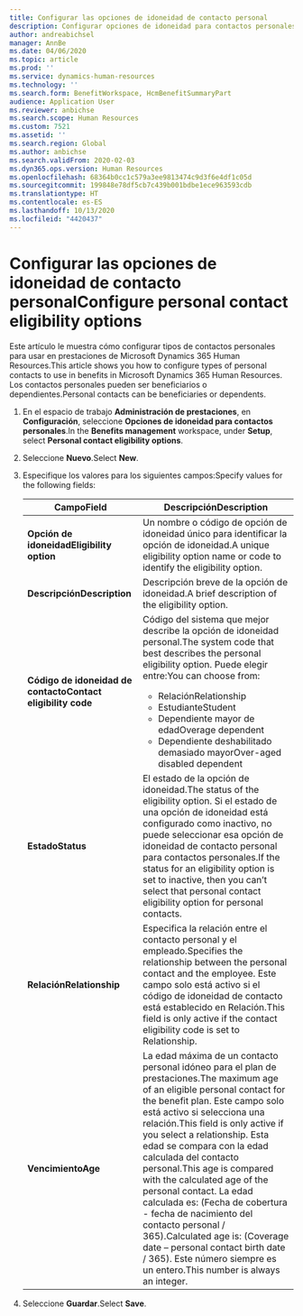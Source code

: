 ```yaml
---
title: Configurar las opciones de idoneidad de contacto personal
description: Configurar opciones de idoneidad para contactos personales en Microsoft Dynamics 365 Human Resources. Los contactos personales pueden ser beneficiarios o dependientes.
author: andreabichsel
manager: AnnBe
ms.date: 04/06/2020
ms.topic: article
ms.prod: ''
ms.service: dynamics-human-resources
ms.technology: ''
ms.search.form: BenefitWorkspace, HcmBenefitSummaryPart
audience: Application User
ms.reviewer: anbichse
ms.search.scope: Human Resources
ms.custom: 7521
ms.assetid: ''
ms.search.region: Global
ms.author: anbichse
ms.search.validFrom: 2020-02-03
ms.dyn365.ops.version: Human Resources
ms.openlocfilehash: 68364b0cc1c579a3ee9813474c9d3f6e4df1c05d
ms.sourcegitcommit: 199848e78df5cb7c439b001bdbe1ece963593cdb
ms.translationtype: HT
ms.contentlocale: es-ES
ms.lasthandoff: 10/13/2020
ms.locfileid: "4420437"
---
```

# <a name="configure-personal-contact-eligibility-options"></a><span data-ttu-id="c3b5f-104">Configurar las opciones de idoneidad de contacto personal</span><span class="sxs-lookup"><span data-stu-id="c3b5f-104">Configure personal contact eligibility options</span></span>

<span data-ttu-id="c3b5f-105">Este artículo le muestra cómo configurar tipos de contactos personales para usar en prestaciones de Microsoft Dynamics 365 Human Resources.</span><span class="sxs-lookup"><span data-stu-id="c3b5f-105">This article shows you how to configure types of personal contacts to use in benefits in Microsoft Dynamics 365 Human Resources.</span></span> <span data-ttu-id="c3b5f-106">Los contactos personales pueden ser beneficiarios o dependientes.</span><span class="sxs-lookup"><span data-stu-id="c3b5f-106">Personal contacts can be beneficiaries or dependents.</span></span> 

1. <span data-ttu-id="c3b5f-107">En el espacio de trabajo **Administración de prestaciones**, en **Configuración**, seleccione **Opciones de idoneidad para contactos personales**.</span><span class="sxs-lookup"><span data-stu-id="c3b5f-107">In the **Benefits management** workspace, under **Setup**, select **Personal contact eligibility options**.</span></span>

2. <span data-ttu-id="c3b5f-108">Seleccione **Nuevo**.</span><span class="sxs-lookup"><span data-stu-id="c3b5f-108">Select **New**.</span></span>

3. <span data-ttu-id="c3b5f-109">Especifique los valores para los siguientes campos:</span><span class="sxs-lookup"><span data-stu-id="c3b5f-109">Specify values for the following fields:</span></span>

   | <span data-ttu-id="c3b5f-110">Campo</span><span class="sxs-lookup"><span data-stu-id="c3b5f-110">Field</span></span> | <span data-ttu-id="c3b5f-111">Descripción</span><span class="sxs-lookup"><span data-stu-id="c3b5f-111">Description</span></span> |
   | --- | --- |
   | <span data-ttu-id="c3b5f-112">**Opción de idoneidad**</span><span class="sxs-lookup"><span data-stu-id="c3b5f-112">**Eligibility option**</span></span> | <span data-ttu-id="c3b5f-113">Un nombre o código de opción de idoneidad único para identificar la opción de idoneidad.</span><span class="sxs-lookup"><span data-stu-id="c3b5f-113">A unique eligibility option name or code to identify the eligibility option.</span></span> |
   | <span data-ttu-id="c3b5f-114">**Descripción**</span><span class="sxs-lookup"><span data-stu-id="c3b5f-114">**Description**</span></span> | <span data-ttu-id="c3b5f-115">Descripción breve de la opción de idoneidad.</span><span class="sxs-lookup"><span data-stu-id="c3b5f-115">A brief description of the eligibility option.</span></span> |
   | <span data-ttu-id="c3b5f-116">**Código de idoneidad de contacto**</span><span class="sxs-lookup"><span data-stu-id="c3b5f-116">**Contact eligibility code**</span></span> | <span data-ttu-id="c3b5f-117">Código del sistema que mejor describe la opción de idoneidad personal.</span><span class="sxs-lookup"><span data-stu-id="c3b5f-117">The system code that best describes the personal eligibility option.</span></span> <span data-ttu-id="c3b5f-118">Puede elegir entre:</span><span class="sxs-lookup"><span data-stu-id="c3b5f-118">You can choose from:</span></span> <ul><li><span data-ttu-id="c3b5f-119">Relación</span><span class="sxs-lookup"><span data-stu-id="c3b5f-119">Relationship</span></span></li><li><span data-ttu-id="c3b5f-120">Estudiante</span><span class="sxs-lookup"><span data-stu-id="c3b5f-120">Student</span></span></li><li><span data-ttu-id="c3b5f-121">Dependiente mayor de edad</span><span class="sxs-lookup"><span data-stu-id="c3b5f-121">Overage dependent</span></span></li><li><span data-ttu-id="c3b5f-122">Dependiente deshabilitado demasiado mayor</span><span class="sxs-lookup"><span data-stu-id="c3b5f-122">Over-aged disabled dependent</span></span></li></ul> |
   | <span data-ttu-id="c3b5f-123">**Estado**</span><span class="sxs-lookup"><span data-stu-id="c3b5f-123">**Status**</span></span> | <span data-ttu-id="c3b5f-124">El estado de la opción de idoneidad.</span><span class="sxs-lookup"><span data-stu-id="c3b5f-124">The status of the eligibility option.</span></span> <span data-ttu-id="c3b5f-125">Si el estado de una opción de idoneidad está configurado como inactivo, no puede seleccionar esa opción de idoneidad de contacto personal para contactos personales.</span><span class="sxs-lookup"><span data-stu-id="c3b5f-125">If the status for an eligibility option is set to inactive, then you can’t select that personal contact eligibility option for personal contacts.</span></span> |
   | <span data-ttu-id="c3b5f-126">**Relación**</span><span class="sxs-lookup"><span data-stu-id="c3b5f-126">**Relationship**</span></span> | <span data-ttu-id="c3b5f-127">Especifica la relación entre el contacto personal y el empleado.</span><span class="sxs-lookup"><span data-stu-id="c3b5f-127">Specifies the relationship between the personal contact and the employee.</span></span> <span data-ttu-id="c3b5f-128">Este campo solo está activo si el código de idoneidad de contacto está establecido en Relación.</span><span class="sxs-lookup"><span data-stu-id="c3b5f-128">This field is only active if the contact eligibility code is set to Relationship.</span></span> |
   | <span data-ttu-id="c3b5f-129">**Vencimiento**</span><span class="sxs-lookup"><span data-stu-id="c3b5f-129">**Age**</span></span> | <span data-ttu-id="c3b5f-130">La edad máxima de un contacto personal idóneo para el plan de prestaciones.</span><span class="sxs-lookup"><span data-stu-id="c3b5f-130">The maximum age of an eligible personal contact for the benefit plan.</span></span> <span data-ttu-id="c3b5f-131">Este campo solo está activo si selecciona una relación.</span><span class="sxs-lookup"><span data-stu-id="c3b5f-131">This field is only active if you select a relationship.</span></span> <span data-ttu-id="c3b5f-132">Esta edad se compara con la edad calculada del contacto personal.</span><span class="sxs-lookup"><span data-stu-id="c3b5f-132">This age is compared with the calculated age of the personal contact.</span></span> <span data-ttu-id="c3b5f-133">La edad calculada es: (Fecha de cobertura - fecha de nacimiento del contacto personal / 365).</span><span class="sxs-lookup"><span data-stu-id="c3b5f-133">Calculated age is: (Coverage date – personal contact birth date / 365).</span></span> <span data-ttu-id="c3b5f-134">Este número siempre es un entero.</span><span class="sxs-lookup"><span data-stu-id="c3b5f-134">This number is always an integer.</span></span> |

4. <span data-ttu-id="c3b5f-135">Seleccione **Guardar**.</span><span class="sxs-lookup"><span data-stu-id="c3b5f-135">Select **Save**.</span></span> 
